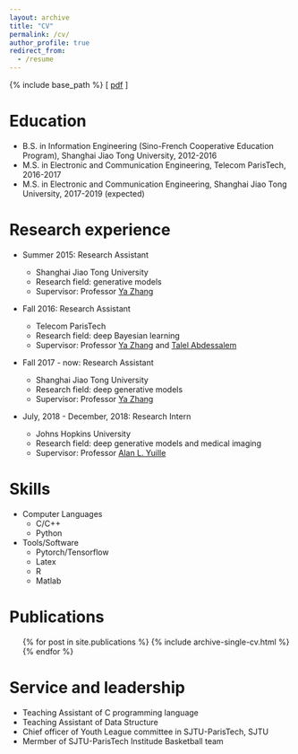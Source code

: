 ```yaml
---
layout: archive
title: "CV"
permalink: /cv/
author_profile: true
redirect_from:
  - /resume
---
```


{% include base_path %}
\[ [pdf](http://JegZheng.github.io/files/cv.pdf) \]

Education
======
* B.S. in Information Engineering (Sino-French Cooperative Education Program), Shanghai Jiao Tong University, 2012-2016
* M.S. in Electronic and Communication Engineering, Telecom ParisTech, 2016-2017
* M.S. in Electronic and Communication Engineering, Shanghai Jiao Tong University, 2017-2019 (expected)

Research experience
======
* Summer 2015: Research Assistant
  * Shanghai Jiao Tong University
  * Research field: generative models
  * Supervisor: Professor [Ya Zhang](http://ir.sjtu.edu.cn:18080/~yazhang/)

* Fall 2016: Research Assistant
  * Telecom ParisTech
  * Research field: deep Bayesian learning
  * Supervisor: Professor [Ya Zhang](http://ir.sjtu.edu.cn:18080/~yazhang/) and [Talel Abdessalem](https://bdmi.wp.imt.fr/holder/)

* Fall 2017 - now: Research Assistant
  * Shanghai Jiao Tong University
  * Research field: deep generative models
  * Supervisor: Professor [Ya Zhang](http://ir.sjtu.edu.cn:18080/~yazhang/)

* July, 2018 - December, 2018: Research Intern
  * Johns Hopkins University
  * Research field: deep generative models and medical imaging
  * Supervisor: Professor [Alan L. Yuille](http://www.cs.jhu.edu/~ayuille/)

Skills
======
* Computer Languages
  * C/C++
  * Python
* Tools/Software
  * Pytorch/Tensorflow
  * Latex
  * R
  * Matlab

Publications
======
  <ul>{% for post in site.publications %}
    {% include archive-single-cv.html %}
  {% endfor %}</ul>

<!-- Talks
======
  <ul>{% for post in site.talks %}
    {% include archive-single-talk-cv.html %}
  {% endfor %}</ul>

Teaching
======
  <ul>{% for post in site.teaching %}
    {% include archive-single-cv.html %}
  {% endfor %}</ul> -->

Service and leadership
======
* Teaching Assistant of C programming language
* Teaching Assistant of Data Structure
* Chief officer of Youth League committee in SJTU-ParisTech, SJTU
* Mermber of SJTU-ParisTech Institude Basketball team
